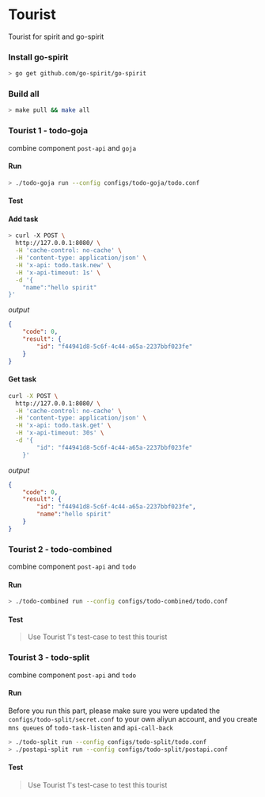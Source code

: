 # Tourist
Tourist for spirit and go-spirit

### Install go-spirit

```bash
> go get github.com/go-spirit/go-spirit
```

### Build all

```bash
> make pull && make all
```

### Tourist 1 - todo-goja

combine component `post-api` and `goja`

#### Run

```bash
> ./todo-goja run --config configs/todo-goja/todo.conf
```

#### Test

#### Add task

```bash
> curl -X POST \
  http://127.0.0.1:8080/ \
  -H 'cache-control: no-cache' \
  -H 'content-type: application/json' \
  -H 'x-api: todo.task.new' \
  -H 'x-api-timeout: 1s' \
  -d '{
	"name":"hello spirit"
}'
```

*output*

```json
{
    "code": 0,
    "result": {
        "id": "f44941d8-5c6f-4c44-a65a-2237bbf023fe"
    }
}
```

#### Get task

```bash
curl -X POST \
  http://127.0.0.1:8080/ \
  -H 'cache-control: no-cache' \
  -H 'content-type: application/json' \
  -H 'x-api: todo.task.get' \
  -H 'x-api-timeout: 30s' \
  -d '{
        "id": "f44941d8-5c6f-4c44-a65a-2237bbf023fe"
    }'
```

*output*

```json
{
    "code": 0,
    "result": {
        "id": "f44941d8-5c6f-4c44-a65a-2237bbf023fe",
        "name":"hello spirit"
    }
}
```

### Tourist 2 - todo-combined

combine component `post-api` and `todo`

#### Run

```bash
> ./todo-combined run --config configs/todo-combined/todo.conf
```

#### Test

> Use Tourist 1's test-case to test this tourist

###  Tourist 3 - todo-split

combine component `post-api` and `todo`

#### Run

Before you run this part, please make sure you were updated the `configs/todo-split/secret.conf` to your own aliyun account, and you create `mns queues` of `todo-task-listen` and `api-call-back`

```bash
> ./todo-split run --config configs/todo-split/todo.conf
> ./postapi-split run --config configs/todo-split/postapi.conf
```

#### Test

> Use Tourist 1's test-case to test this tourist